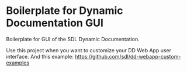 # Boilerplate for Dynamic Documentation GUI
  
Boilerplate for GUI of the SDL Dynamic Documentation.

Use this project when you want to customize your DD Web App user interface.
And this example: https://github.com/sdl/dd-webapp-custom-examples
